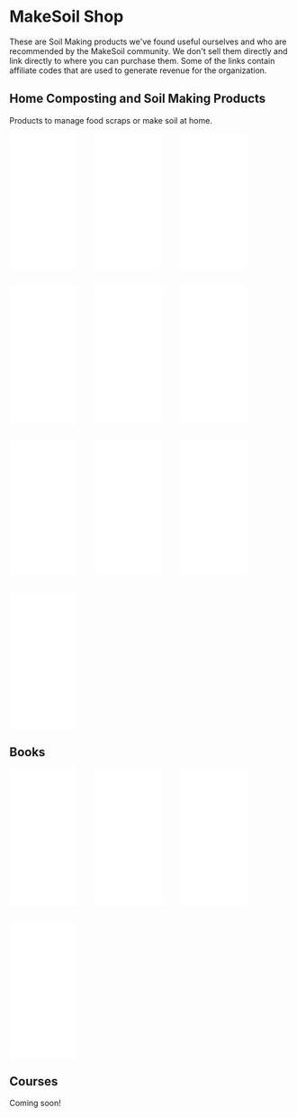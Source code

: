 # MakeSoil Shop

These are Soil Making products we've found useful ourselves and who are recommended by the MakeSoil community. We don't sell them directly and link directly to where you can purchase them. Some of the links contain affiliate codes that are used to generate revenue for the organization.

## Home Composting and Soil Making Products

Products to manage food scraps or make soil at home.

<div style="display:grid;grid-template-columns: repeat(auto-fit, 120px);grid-gap: 2rem;">
  <iframe style="width:120px;height:240px;" marginwidth="0" marginheight="0" scrolling="no" frameborder="0" src="//ws-na.amazon-adsystem.com/widgets/q?ServiceVersion=20070822&OneJS=1&Operation=GetAdHtml&MarketPlace=US&source=ac&ref=tf_til&ad_type=product_link&tracking_id=makesoil-20&marketplace=amazon&region=US&placement=B0775MPRML&asins=B0775MPRML&linkId=aba25b3b412c329f2bd6592b76b16a68&show_border=true&link_opens_in_new_window=true&price_color=333333&title_color=0066c0&bg_color=ffffff">
  </iframe>
  <iframe style="width:120px;height:240px;" marginwidth="0" marginheight="0" scrolling="no" frameborder="0" src="//ws-na.amazon-adsystem.com/widgets/q?ServiceVersion=20070822&OneJS=1&Operation=GetAdHtml&MarketPlace=US&source=ac&ref=tf_til&ad_type=product_link&tracking_id=makesoil-20&marketplace=amazon&region=US&placement=B00AMNCYNQ&asins=B00AMNCYNQ&linkId=75f14b72e9f9cb521c2855a6197e4dcc&show_border=true&link_opens_in_new_window=true&price_color=333333&title_color=0066c0&bg_color=ffffff">
  </iframe>
  <iframe style="width:120px;height:240px;" marginwidth="0" marginheight="0" scrolling="no" frameborder="0" src="//ws-na.amazon-adsystem.com/widgets/q?ServiceVersion=20070822&OneJS=1&Operation=GetAdHtml&MarketPlace=US&source=ac&ref=tf_til&ad_type=product_link&tracking_id=makesoil-20&marketplace=amazon&region=US&placement=B003FIH64C&asins=B003FIH64C&linkId=bec530a501db71222e3663476bfaade2&show_border=true&link_opens_in_new_window=true&price_color=333333&title_color=0066c0&bg_color=ffffff">
  </iframe>
  <iframe style="width:120px;height:240px;" marginwidth="0" marginheight="0" scrolling="no" frameborder="0" src="//ws-na.amazon-adsystem.com/widgets/q?ServiceVersion=20070822&OneJS=1&Operation=GetAdHtml&MarketPlace=US&source=ac&ref=tf_til&ad_type=product_link&tracking_id=makesoil-20&marketplace=amazon&region=US&placement=B002P5RGMI&asins=B002P5RGMI&linkId=2795da25e8cf6d425ba09e073b00fe79&show_border=true&link_opens_in_new_window=true&price_color=333333&title_color=0066c0&bg_color=ffffff">
  </iframe>
  <iframe style="width:120px;height:240px;" marginwidth="0" marginheight="0" scrolling="no" frameborder="0" src="//ws-na.amazon-adsystem.com/widgets/q?ServiceVersion=20070822&OneJS=1&Operation=GetAdHtml&MarketPlace=US&source=ac&ref=tf_til&ad_type=product_link&tracking_id=makesoil-20&marketplace=amazon&region=US&placement=B01BMX3SYI&asins=B01BMX3SYI&linkId=5171fd3e84b256866312bb57ec6dbe19&show_border=true&link_opens_in_new_window=true&price_color=333333&title_color=0066c0&bg_color=ffffff">
  </iframe>
  <iframe style="width:120px;height:240px;" marginwidth="0" marginheight="0" scrolling="no" frameborder="0" src="//ws-na.amazon-adsystem.com/widgets/q?ServiceVersion=20070822&OneJS=1&Operation=GetAdHtml&MarketPlace=US&source=ac&ref=tf_til&ad_type=product_link&tracking_id=makesoil-20&marketplace=amazon&region=US&placement=B004U7ISQ2&asins=B004U7ISQ2&linkId=062c6d7c38fae10b87c61a0f307af5dd&show_border=true&link_opens_in_new_window=true&price_color=333333&title_color=0066c0&bg_color=ffffff">
  </iframe>
  <iframe style="width:120px;height:240px;" marginwidth="0" marginheight="0" scrolling="no" frameborder="0" src="//ws-na.amazon-adsystem.com/widgets/q?ServiceVersion=20070822&OneJS=1&Operation=GetAdHtml&MarketPlace=US&source=ac&ref=tf_til&ad_type=product_link&tracking_id=makesoil-20&marketplace=amazon&region=US&placement=B004U7LXHS&asins=B004U7LXHS&linkId=1a42d74ccd1ae05568c15509434d52d0&show_border=true&link_opens_in_new_window=true&price_color=333333&title_color=0066c0&bg_color=ffffff">
  </iframe>
  <iframe style="width:120px;height:240px;" marginwidth="0" marginheight="0" scrolling="no" frameborder="0" src="//ws-na.amazon-adsystem.com/widgets/q?ServiceVersion=20070822&OneJS=1&Operation=GetAdHtml&MarketPlace=US&source=ac&ref=tf_til&ad_type=product_link&tracking_id=makesoil-20&marketplace=amazon&region=US&placement=B006AV03PA&asins=B006AV03PA&linkId=e93792055e0d54e5adf3600515930560&show_border=true&link_opens_in_new_window=true&price_color=333333&title_color=0066c0&bg_color=ffffff">
  </iframe>
  <iframe style="width:120px;height:240px;" marginwidth="0" marginheight="0" scrolling="no" frameborder="0" src="//ws-na.amazon-adsystem.com/widgets/q?ServiceVersion=20070822&OneJS=1&Operation=GetAdHtml&MarketPlace=US&source=ac&ref=tf_til&ad_type=product_link&tracking_id=makesoil-20&marketplace=amazon&region=US&placement=B07PRWV6BJ&asins=B07PRWV6BJ&linkId=9edfb35ac05366e0388632c7a03a537b&show_border=true&link_opens_in_new_window=true&price_color=333333&title_color=0066c0&bg_color=ffffff">
  </iframe>
  <iframe style="width:120px;height:240px;" marginwidth="0" marginheight="0" scrolling="no" frameborder="0" src="//ws-na.amazon-adsystem.com/widgets/q?ServiceVersion=20070822&OneJS=1&Operation=GetAdHtml&MarketPlace=US&source=ac&ref=tf_til&ad_type=product_link&tracking_id=makesoil-20&marketplace=amazon&region=US&placement=B0085O6NXQ&asins=B0085O6NXQ&linkId=30679c4a8f1d0409aa2cb86ae82cbd4e&show_border=true&link_opens_in_new_window=true&price_color=333333&title_color=0066c0&bg_color=ffffff">
  </iframe>
</div>

## Books

<div style="display:grid;grid-template-columns: repeat(auto-fit, 120px);grid-gap: 2rem;">
  <iframe style="width:120px;height:240px;" marginwidth="0" marginheight="0" scrolling="no" frameborder="0" src="//ws-na.amazon-adsystem.com/widgets/q?ServiceVersion=20070822&OneJS=1&Operation=GetAdHtml&MarketPlace=US&source=ac&ref=tf_til&ad_type=product_link&tracking_id=makesoil-20&marketplace=amazon&region=US&placement=0520272900&asins=0520272900&linkId=85b58fbbec4906427223a558581f46b2&show_border=true&link_opens_in_new_window=true&price_color=333333&title_color=0066c0&bg_color=ffffff">
  </iframe>
  <iframe style="width:120px;height:240px;" marginwidth="0" marginheight="0" scrolling="no" frameborder="0" src="//ws-na.amazon-adsystem.com/widgets/q?ServiceVersion=20070822&OneJS=1&Operation=GetAdHtml&MarketPlace=US&source=ac&ref=tf_til&ad_type=product_link&tracking_id=makesoil-20&marketplace=amazon&region=US&placement=0393353370&asins=0393353370&linkId=a65505490496bc4b0bb45062a1061bb0&show_border=true&link_opens_in_new_window=true&price_color=333333&title_color=0066c0&bg_color=ffffff">
  </iframe>
  <iframe style="width:120px;height:240px;" marginwidth="0" marginheight="0" scrolling="no" frameborder="0" src="//ws-na.amazon-adsystem.com/widgets/q?ServiceVersion=20070822&OneJS=1&Operation=GetAdHtml&MarketPlace=US&source=ac&ref=tf_til&ad_type=product_link&tracking_id=makesoil-20&marketplace=amazon&region=US&placement=0393356094&asins=0393356094&linkId=85beda6bfbacb81595247064a987a675&show_border=true&link_opens_in_new_window=true&price_color=333333&title_color=0066c0&bg_color=ffffff">
  </iframe>
  <iframe style="width:120px;height:240px;" marginwidth="0" marginheight="0" scrolling="no" frameborder="0" src="//ws-na.amazon-adsystem.com/widgets/q?ServiceVersion=20070822&OneJS=1&Operation=GetAdHtml&MarketPlace=US&source=ac&ref=tf_til&ad_type=product_link&tracking_id=makesoil-20&marketplace=amazon&region=US&placement=0964425882&asins=0964425882&linkId=c598fab088ac5bf4b371677c6ddcd032&show_border=true&link_opens_in_new_window=true&price_color=333333&title_color=0066c0&bg_color=ffffff">
  </iframe>
</div>

## Courses

Coming soon!
